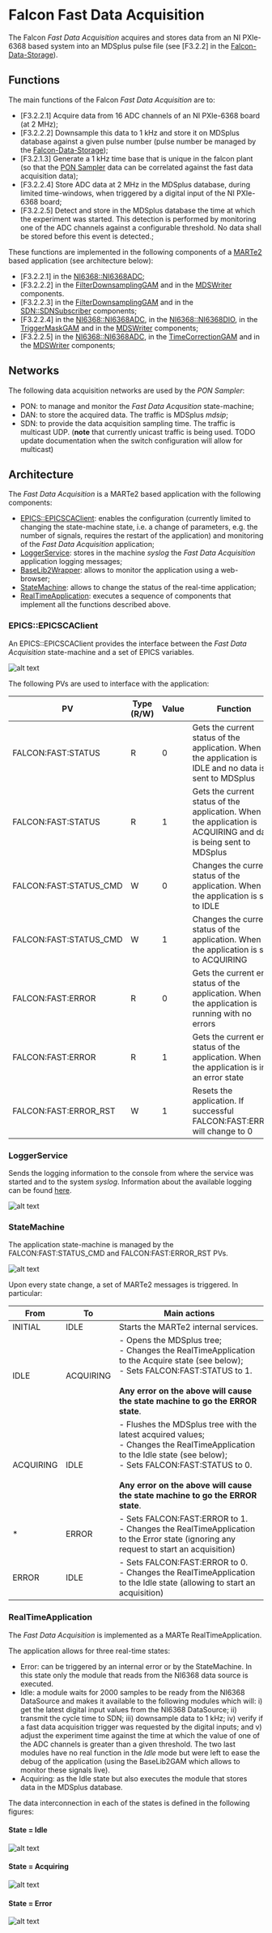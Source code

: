 # Falcon Fast Data Acquisition

The Falcon *Fast Data Acquisition* acquires and stores data from an NI PXIe-6368 based system into an MDSplus pulse file (see \[F3.2.2\] in the [Falcon-Data-Storage](https://vcis-gitlab.f4e.europa.eu/aneto/Data-Storage-Falcon)). 

## Functions

The main functions of the Falcon *Fast Data Acquisition* are to:

* \[F3.2.2.1\] Acquire data from 16 ADC channels of an NI PXIe-6368 board (at 2 MHz);
* \[F3.2.2.2\] Downsample this data to 1 kHz and store it on MDSplus database against a given pulse number (pulse number be managed by the [Falcon-Data-Storage](https://vcis-gitlab.f4e.europa.eu/aneto/Data-Storage-Falcon));
* \[F3.2.1.3\] Generate a 1 kHz time base that is unique in the falcon plant (so that the [PON Sampler](https://vcis-gitlab.f4e.europa.eu/aneto/PON-Sampler-Falcon) data can be correlated against the fast data acquisition data);
* \[F3.2.2.4\] Store ADC data at 2 MHz in the MDSplus database, during limited time-windows, when triggered by a digital input of the NI PXIe-6368 board;
* \[F3.2.2.5\] Detect and store in the MDSplus database the time at which the experiment was started. This detection is performed by monitoring one of the ADC channels against a configurable threshold. No data shall be stored before this event is detected.;

These functions are implemented in the following components of a [MARTe2](https://vcis-gitlab.f4e.europa.eu/aneto/MARTe2) based application (see architecture below):

* \[F3.2.2.1\] in the [NI6368::NI6368ADC](https://vcis-gitlab.f4e.europa.eu/aneto/MARTe2-components/blob/develop/Source/Components/DataSources/NI6368/NI6368ADC.h);
* \[F3.2.2.2\]  in the [FilterDownsamplingGAM](https://vcis-gitlab.f4e.europa.eu/aneto/Fast-Control-Falcon/tree/develop/GAMs/FilterDownsamplingGAM) and in the [MDSWriter](https://vcis-gitlab.f4e.europa.eu/aneto/MARTe2-components/tree/develop/Source/Components/DataSources/MDSWriter) components.
* \[F3.2.2.3\] in the [FilterDownsamplingGAM](https://vcis-gitlab.f4e.europa.eu/aneto/Fast-Control-Falcon/tree/develop/GAMs/FilterDownsamplingGAM) and in the [SDN::SDNSubscriber](https://vcis-gitlab.f4e.europa.eu/aneto/MARTe2-components/tree/develop/Source/Components/DataSources/SDN) components;
* \[F3.2.2.4\] in the [NI6368::NI6368ADC](https://vcis-gitlab.f4e.europa.eu/aneto/MARTe2-components/blob/develop/Source/Components/DataSources/NI6368/NI6368ADC.h), in the [NI6368::NI6368DIO](https://vcis-gitlab.f4e.europa.eu/aneto/MARTe2-components/blob/develop/Source/Components/DataSources/NI6368/NI6368DIO.h), in the [TriggerMaskGAM](https://vcis-gitlab.f4e.europa.eu/aneto/Fast-Control-Falcon/blob/develop/GAMs/TriggerMaskGAM/TriggerMaskGAM.h) and in the [MDSWriter](https://vcis-gitlab.f4e.europa.eu/aneto/MARTe2-components/tree/develop/Source/Components/DataSources/MDSWriter) components;
* \[F3.2.2.5\] in the [NI6368::NI6368ADC](https://vcis-gitlab.f4e.europa.eu/aneto/MARTe2-components/blob/develop/Source/Components/DataSources/NI6368/NI6368ADC.h), in the [TimeCorrectionGAM](https://vcis-gitlab.f4e.europa.eu/aneto/Fast-Control-Falcon/blob/develop/GAMs/TimeCorrectionGAM/TimeCorrectionGAM.h) and in the [MDSWriter](https://vcis-gitlab.f4e.europa.eu/aneto/MARTe2-components/tree/develop/Source/Components/DataSources/MDSWriter) components;


## Networks

The following data acquisition networks are used by the *PON Sampler*:
* PON: to manage and monitor the *Fast Data Acqusition* state-machine;
* DAN: to store the acquired data. The traffic is MDSplus *mdsip*;
* SDN: to provide the data acquisition sampling time. The traffic is multicast UDP. (**note** that currently unicast traffic is being used. TODO update documentation when the switch configuration will allow for multicast)   

## Architecture

The *Fast Data Acquisition* is a MARTe2 based application with the following components:

* [EPICS::EPICSCAClient](https://vcis-gitlab.f4e.europa.eu/aneto/MARTe2-components/blob/develop/Source/Components/Interfaces/EPICS/EPICSCAClient.h): enables the configuration (currently limited to changing the state-machine state, i.e. a change of parameters, e.g. the number of signals, requires the restart of the application) and monitoring of the *Fast Data Acquisition* application;
* [LoggerService](https://vcis-gitlab.f4e.europa.eu/aneto/MARTe2/blob/master/Source/Core/Scheduler/L4LoggerService/LoggerService.h): stores in the machine *syslog* the *Fast Data Acquisition* application logging messages;
* [BaseLib2Wrapper](https://vcis-gitlab.f4e.europa.eu/aneto/MARTe2-components/blob/develop/Source/Components/Interfaces/BaseLib2Wrapper/BaseLib2Wrapper.h): allows to monitor the application using a web-browser;
* [StateMachine](https://vcis-gitlab.f4e.europa.eu/aneto/MARTe2/blob/master/Source/Core/Scheduler/L4StateMachine/StateMachine.h): allows to change the status of the real-time application;
* [RealTimeApplication](https://vcis-gitlab.f4e.europa.eu/aneto/MARTe2/blob/master/Source/Core/BareMetal/L5GAMs/RealTimeApplication.h): executes a sequence of components that implement all the functions described above.


### EPICS::EPICSCAClient

An EPICS::EPICSCAClient provides the interface between the *Fast Data Acquisition* state-machine and a set of EPICS variables.

![alt text](Documentation/Images/FalconFastControlObjects_0.png "EPICSCAClient")

The following PVs are used to interface with the application:

| PV | Type (R/W) | Value | Function |
| --- | ----- | ---- | ------ | 
| FALCON:FAST:STATUS | R     | 0    | Gets the current status of the application. When 0 the application is IDLE and no data is sent to MDSplus | 
| FALCON:FAST:STATUS | R     | 1    | Gets the current status of the application. When 1 the application is ACQUIRING and data is being sent to MDSplus |
| FALCON:FAST:STATUS_CMD | W     | 0    | Changes the current status of the application. When 0 the application is set to IDLE |
| FALCON:FAST:STATUS_CMD | W     | 1    | Changes the current status of the application. When 1 the application is set to ACQUIRING |
| FALCON:FAST:ERROR | R | 0 | Gets the current error status of the application. When 0 the application is running with no errors |
| FALCON:FAST:ERROR | R | 1 | Gets the current error status of the application. When 1 the application is in an error state |
| FALCON:FAST:ERROR_RST | W | 1 | Resets the application. If successful FALCON:FAST:ERROR will change to 0 |

### LoggerService

Sends the logging information to the console from where the service was started and to the system *syslog*. Information about the available logging can be found [here](https://vcis-gitlab.f4e.europa.eu/aneto/MARTe2/blob/develop/Source/Core/Scheduler/L4LoggerService/LoggerConsumerI.h).
 
![alt text](Documentation/Images/FalconFastControlObjects_1.png "LoggerService")


### StateMachine

The application state-machine is managed by the FALCON:FAST:STATUS_CMD and FALCON:FAST:ERROR_RST PVs.

![alt text](Documentation/Images/FalconFastControlStateMachine.png "StateMachine")

Upon every state change, a set of MARTe2 messages is triggered. In particular:

| From | To | Main actions |
| --- | ----- | ----- |
| INITIAL | IDLE | Starts the MARTe2 internal services. |
| IDLE | ACQUIRING | - Opens the MDSplus tree; <br/> - Changes the RealTimeApplication to the Acquire state (see below); <br/> - Sets FALCON:FAST:STATUS  to 1. <br/><br/> **Any error on the above will cause the state machine to go the ERROR state**.|
| ACQUIRING | IDLE | - Flushes the MDSplus tree with the latest acquired values; <br/> - Changes the RealTimeApplication to the Idle state (see below); <br/> - Sets FALCON:FAST:STATUS  to 0. <br/><br/> **Any error on the above will cause the state machine to go the ERROR state**.|
| * | ERROR | - Sets FALCON:FAST:ERROR to 1. <br/> - Changes the RealTimeApplication to the Error state (ignoring any request to start an acquisition) |
| ERROR | IDLE | - Sets FALCON:FAST:ERROR to 0. <br/> - Changes the RealTimeApplication to the Idle state (allowing to start an acquisition) |


### RealTimeApplication 

The *Fast Data Acquisition* is implemented as a MARTe RealTimeApplication. 

The application allows for three real-time states:
* Error: can be triggered by an internal error or by the StateMachine. In this state only the module that reads from the NI6368 data source is executed. 
* Idle: a module waits for 2000 samples to be ready from the NI6368 DataSource and makes it available to the following modules which will: i) get the latest digital input values from the  NI6368 DataSource; ii) transmit the cycle time to SDN; iii) downsample data to 1 kHz; iv) verify if a fast data acquisition trigger was requested by the digital inputs; and v) adjust the experiment time against the time at which the value of one of the ADC channels is greater than a given threshold. The two last modules have no real function in the *Idle* mode but were left to ease the debug of the application (using the BaseLib2GAM which allows to monitor these signals live). 
* Acquiring: as the Idle state but also executes the module that stores data in the MDSplus database.


The data interconnection in each of the states is defined in the following figures:
#### State = Idle
![alt text](Documentation/Images/FalconFastControlStateIdle.png "Interconnection of the modules executed in the Idle state.")

#### State = Acquiring
![alt text](Documentation/Images/FalconFastControlStateAcquiring.png "Interconnection of the modules executed in the Acquiring state.")

#### State = Error
![alt text](Documentation/Images/FalconFastControlStateError.png "Interconnection of the modules executed in the Error state.")